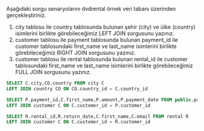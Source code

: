 Aşağıdaki sorgu senaryolarını dvdrental örnek veri tabanı üzerinden gerçekleştiriniz.

1. city tablosu ile country tablosunda bulunan şehir (city) ve ülke (country) isimlerini birlikte görebileceğimiz LEFT JOIN sorgusunu yazınız.
2. customer tablosu ile payment tablosunda bulunan payment_id ile customer tablosundaki first_name ve last_name isimlerini birlikte görebileceğimiz RIGHT JOIN sorgusunu yazınız.
3. customer tablosu ile rental tablosunda bulunan rental_id ile customer tablosundaki first_name ve last_name isimlerini birlikte görebileceğimiz FULL JOIN sorgusunu yazınız.


```sql
SELECT C.city,CO.country FROM city C
LEFT JOIN country CO ON CO.country_id = C.country_id
```

```sql
SELECT P.payment_id,C.first_name,P.amount,P.payment_date FROM public.payment P
LEFT JOIN customer C ON C.customer_id = P.customer_id
```

```sql
SELECT R.rental_id,R.return_date,C.first_name,C.email FROM rental R
LEFT JOIN customer C ON C.customer_id = R.customer_id
```
